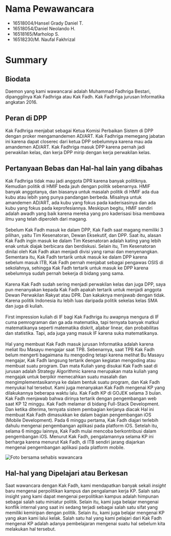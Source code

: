 # Nama Pewawancara
- 16518004/Hansel Grady Daniel T.
- 16518054/Daniel Neolando H.
- 16518165/Marholop S.
- 16518230/M. Naufal Fakhrizal
# Summary
## Biodata
  Daemon yang kami wawancarai adalah Muhammad Fadhriga Bestari, dipanggilnya Kak Fadhriga atau Kak Fadh. Kak Fadhriga jurusan Informatika angkatan 2016.<br>
## Peran di DPP
  Kak Fadhriga menjabat sebagai Ketua Komisi Perbaikan Sistem di DPP dengan proker mengamandemen AD/ART. Kak Fadhriga memegang jabatan ini karena dapat closerec dari ketua DPP sebelumnya karena mau ada amandemen AD/ART. Kak Fadhriga masuk DPP karena pernah jadi perwakilan kelas, dan kerja DPP mirip dengan kerja perwakilan kelas.<br>
## Pertanyaan Bebas dan Hal-hal lain yang dibahas
  Kak Fadhriga tidak mau jadi anggota DPR karena banyak politiknya. Kemudian politik di HMIF beda jauh dengan politik sebenarnya. HMIF banyak anggotanya, dan biasanya untuk masalah politik di HMIF ada dua kubu atau lebih yang punya pandangan berbeda. Misalnya untuk amandemen AD/ART, ada kubu yang fokus pada kaderisasinya dan ada kubu yang fokus pada keprofesiannya. Meskipun begitu, HMIF sendiri adalah awadh yang baik karena mereka yang pro kaderisasi bisa membawa ilmu yang telah diperoleh dari magang.<br><br>
  Sebelum Kak Fadh masuk ke dalam DPP, Kak Fadh saat magang memiliki 3 pilihan, yaitu Tim Kesenatoran, Dewan Eksekutif, dan DPP. Saat itu, alasan Kak Fadh ingin masuk ke dalam Tim Kesenatoran adalah kating yang lebih enak untuk diajak berbicara dan berdiskusi. Selain itu, Tim Kesenatoran dinilai oleh Kak Fadh akan menjadi divisi yang ramai dan menyenangkan. Sementara itu, Kak Fadh tertarik untuk masuk ke dalam DPP karena sebelum masuk ITB, Kak Fadh pernah menjabat sebagai pengawas OSIS di sekolahnya, sehingga Kak Fadh tertarik untuk masuk ke DPP karena sebelumnya sudah pernah bekerja di bidang yang sama. <br><br>
  Karena Kak Fadh sudah sering menjadi perwakilan kelas dan juga DPP, saya pun menanyakan kepada Kak Fadh apakah tertarik untuk menjadi anggota Dewan Perwakilan Rakyat atau DPR. Dan kakaknya menjawab dengan tidak. Karena politik Indonesia itu lebih luas daripada politik sekelas kelas SMA dan juga di kuliah.<br><br>
  First impression kuliah di IF bagi Kak Fadhriga itu awapnya mengura di IF cuma pemrograman dan ga ada matematika, tapi ternyata banyak matkul matematikanya seperti matematika diskrit, aljabar linear, dan probabilitas dan statistika. Tapi, ada juga yang masuk IF karena suka matematikanya.<br><br>
   Hal yang membuat Kak Fadh masuk jurusan Informatika adalah karena meliat Ibu Masayu mengajar saat TPB. Sebenarnya, saat TPB Kak Fadh belum mengerti bagaimana itu mengoding tetapi karena melihat Bu Masayu mengajar, Kak Fadh langsung tertarik dengan kegiatan mengoding atau membuat suatu program. Dan mata Kuliah yang disukai Kak Fadh saat di jurusan adalah Strategy Algorithmic karena merupakan mata kuliah yang mengajak untuk berpikir memecahkan suatu masalah dan mengimplementasikannya ke dalam bentuk suatu program, dan Kak Fadh menyukai hal tersebut.
    Kami juga menanyakan Kak Fadh mengenai KP yang dilakukannya beberapa waktu lalu. Kak Fadh KP di GOJEK selama 3 bulan. Kak Fadh menjawab bahwa dirinya tertarik dengan pengembangan web saat KP 12 minggu. Kak Fadh melamar di bidang Full-Stack Development. Dan ketika diterima, ternyata sistem pembagian kerjanya diacak Hal ini membuat Kak Fadh dimasukkan ke dalam bagian pengembangan iOS (Mobile Development). Pada 6 minggu pertama, Kak Fadh diajari terlebih dahulu mengenai pengembangan aplikasi pada platform iOS. Setelah itu, selama 6 minggu lainnya, Kak Fadh mulai mencoba berkontribusi dalam pengembangan iOS. Menurut Kak Fadh, pengalamannya selama KP ini berharga karena menurut Kak Fadh, di ITB sendiri jarang diajarkan mengenai pengembangan aplikasi pada platform mobile.
   
![Foto bersama sehabis wawancara](https://github.com/ozer0532/TugasWawancaraDaemon/raw/master/13516154/16518004-16518054-16518165-16518230.jpg)
## Hal-hal yang Dipelajari atau Berkesan
  Saat wawancara dengan Kak Fadh, kami mendapatkan banyak sekali _insight_ baru mengenai perpolitikan kampus dan pengalaman kerja KP. Salah satu insight yang kami dapat mengenai perpolitikan kampus adalah himpunan sebagai salah satu miniatur politik. Selain itu, kami juga belajar mengenai konflik internal yang saat ini sedang terjadi sebagai salah satu sifat yang memiliki kemiripan dengan politik. Selain itu, kami juga belajar mengenai KP yang akan kami lalui kelak. Salah satu hal yang kami pelajari dari Kak Fadh mengenai KP adalah adanya pembelajaran mengenai suatu hal sebelum kita melakukan hal tersebut.
